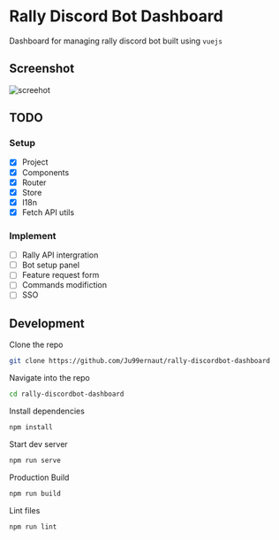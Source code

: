 # Rally Discord Bot Dashboard
Dashboard for managing rally discord bot built using `vuejs`

## Screenshot
![screehot](https://i.imgur.com/S2pSx5Q.png)

## TODO

### Setup
- [x] Project
- [x] Components
- [x] Router
- [x] Store
- [x] I18n
- [x] Fetch API utils

### Implement
- [ ] Rally API intergration
- [ ] Bot setup panel
- [ ] Feature request form
- [ ] Commands modifiction
- [ ] SSO

## Development

Clone the repo

```sh
git clone https://github.com/Ju99ernaut/rally-discordbot-dashboard
```

Navigate into the repo

```sh
cd rally-discordbot-dashboard
```

Install dependencies

```sh
npm install
```

Start dev server

```sh
npm run serve
```

Production Build

```sh
npm run build
```

Lint files

```sh
npm run lint
```